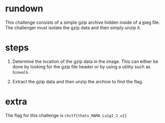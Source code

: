 # rundown
This challenge consists of a simple gzip archive hidden inside of a jpeg file. The challenger must isolate the gzip data and then simply unzip it.

# steps
1) Determine the location of the gzip data in the image. This can either be done by looking for the gzip file header or by using a utility such as `binwalk`.

2) Extract the gzip data and then unzip the archive to find the flag.

# extra
The flag for this challenge is `chctf{thats_MAMA_Lu1gI_2_u1}`